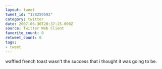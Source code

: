 ```yaml
---
layout: tweet
tweet_id: "128259592"
category: twitter
date: 2007-06-30T20:37:25.000Z
source: Twitter Web Client
favorite_count: 0
retweet_count: 0
tags:
- tweet
---
```


waffled french toast wasn't the success that i thought it was going to be.
